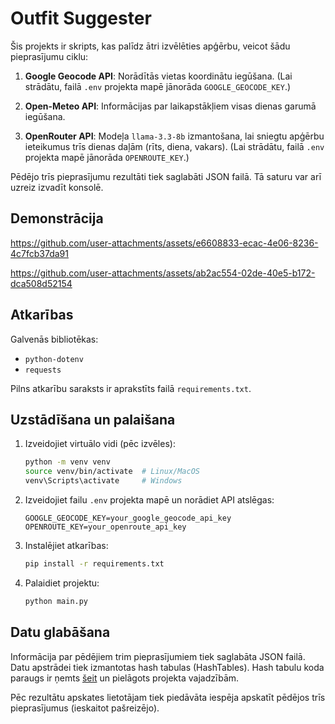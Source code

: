 # Outfit Suggester

Šis projekts ir skripts, kas palīdz ātri izvēlēties apģērbu, veicot šādu pieprasījumu ciklu:

1. **Google Geocode API**: Norādītās vietas koordinātu iegūšana. (Lai strādātu, failā `.env` projekta mapē jānorāda `GOOGLE_GEOCODE_KEY`.)

2. **Open-Meteo API**: Informācijas par laikapstākļiem visas dienas garumā iegūšana.

3. **OpenRouter API**: Modeļa `llama-3.3-8b` izmantošana, lai sniegtu apģērbu ieteikumus trīs dienas daļām (rīts, diena, vakars). (Lai strādātu, failā `.env` projekta mapē jānorāda `OPENROUTE_KEY`.)

Pēdējo trīs pieprasījumu rezultāti tiek saglabāti JSON failā. Tā saturu var arī uzreiz izvadīt konsolē.

## Demonstrācija


https://github.com/user-attachments/assets/e6608833-ecac-4e06-8236-4c7fcb37da91



https://github.com/user-attachments/assets/ab2ac554-02de-40e5-b172-dca508d52154




## Atkarības

Galvenās bibliotēkas:
- `python-dotenv`
- `requests`

Pilns atkarību saraksts ir aprakstīts failā `requirements.txt`.

## Uzstādīšana un palaišana

1. Izveidojiet virtuālo vidi (pēc izvēles):
   ```bash
   python -m venv venv
   source venv/bin/activate  # Linux/MacOS
   venv\Scripts\activate     # Windows
   ```

2. Izveidojiet failu `.env` projekta mapē un norādiet API atslēgas:
   ```
   GOOGLE_GEOCODE_KEY=your_google_geocode_api_key
   OPENROUTE_KEY=your_openroute_api_key
   ```

3. Instalējiet atkarības:
   ```bash
   pip install -r requirements.txt
   ```

4. Palaidiet projektu:
   ```bash
   python main.py
   ```

## Datu glabāšana

Informācija par pēdējiem trim pieprasījumiem tiek saglabāta JSON failā. Datu apstrādei tiek izmantotas hash tabulas (HashTables). Hash tabulu koda paraugs ir ņemts [šeit](https://www.geeksforgeeks.org/implementation-of-hash-table-in-python-using-separate-chaining/) un pielāgots projekta vajadzībām.

Pēc rezultātu apskates lietotājam tiek piedāvāta iespēja apskatīt pēdējos trīs pieprasījumus (ieskaitot pašreizējo).
